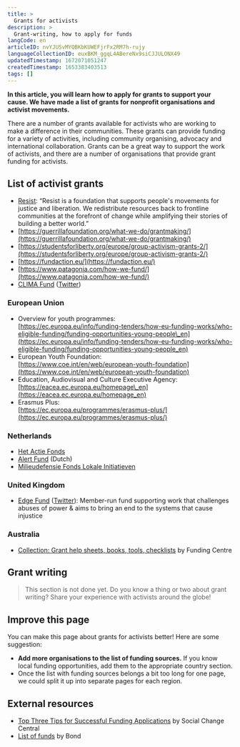 ```yaml
---
title: >
  Grants for activists
description: >
  Grant-writing, how to apply for funds
langCode: en
articleID: nvYJUSvMYQBKbKUWEFjrFx2RM7h-rujy
languageCollectionID: euxBKM_ggqL4ABereNx9siCJJULONX49
updatedTimestamp: 1672071051247
createdTimestamp: 1653383403513
tags: []
---
```


**In this article, you will learn how to apply for grants to support your cause. We have made a list of grants for nonprofit organisations and activist movements.**

There are a number of grants available for activists who are working to make a difference in their communities. These grants can provide funding for a variety of activities, including community organising, advocacy and international collaboration. Grants can be a great way to support the work of activists, and there are a number of organisations that provide grant funding for activists.

## List of activist grants

-   [Resist](http://resist.org/): “Resist is a foundation that supports people's movements for justice and liberation. We redistribute resources back to frontline communities at the forefront of change while amplifying their stories of building a better world.”
-   [https://guerrillafoundation.org/what-we-do/grantmaking/](https://guerrillafoundation.org/what-we-do/grantmaking/)
-   [https://studentsforliberty.org/europe/group-activism-grants-2/](https://studentsforliberty.org/europe/group-activism-grants-2/)
-   [https://fundaction.eu/](https://fundaction.eu/)
-   [https://www.patagonia.com/how-we-fund/](https://www.patagonia.com/how-we-fund/)
-   [CLIMA Fund](https://climasolutions.org) ([Twitter](https://twitter.com/grassrootsfund))

### European Union

-   Overview for youth programmes:  
    [https://ec.europa.eu/info/funding-tenders/how-eu-funding-works/who-eligible-funding/funding-opportunities-young-people\_en](https://ec.europa.eu/info/funding-tenders/how-eu-funding-works/who-eligible-funding/funding-opportunities-young-people_en)
-   European Youth Foundation:  
    [https://www.coe.int/en/web/european-youth-foundation](https://www.coe.int/en/web/european-youth-foundation)
-   Education, Audiovisual and Culture Executive Agency:  
    [https://eacea.ec.europa.eu/homepage\_en](https://eacea.ec.europa.eu/homepage_en)
-   Erasmus Plus:  
    [https://ec.europa.eu/programmes/erasmus-plus/](https://ec.europa.eu/programmes/erasmus-plus/)

### Netherlands

-   [Het Actie Fonds](https://hetactiefonds.nl/en/homepage/)
-   [Alert Fund](https://alertfonds.nl/en/) (Dutch)
-   [Milieudefensie Fonds Lokale Initiatieven](https://milieudefensie.nl/doe-mee/initiatievenloket/fonds-lokale-initiatieven)

### United Kingdom

-   [Edge Fund](https://www.edgefund.org.uk) ([Twitter](https://twitter.com/theedgefund)): Member-run fund supporting work that challenges abuses of power & aims to bring an end to the systems that cause injustice

### Australia

-   [Collection: Grant help sheets, books, tools, checklists](https://explore.fundingcentre.com.au/tools-resources/grants) by Funding Centre

## Grant writing

> This section is not done yet. Do you know a thing or two about grant writing? Share your experience with activists around the globe!

## Improve this page

You can make this page about grants for activists better! Here are some suggestion:

-   **Add more organisations to the list of funding sources.** If you know local funding opportunities, add them to the appropriate country section.
-   Once the list with funding sources belongs a bit too long for one page, we could split it up into separate pages for each region.

## External resources

-   [Top Three Tips for Successful Funding Applications](https://www.socialchangecentral.com/top-three-tips-for-successful-funding-applications/) by Social Change Central
-   [List of funds](https://www.bond.org.uk/funding/funding-guide) by Bond
